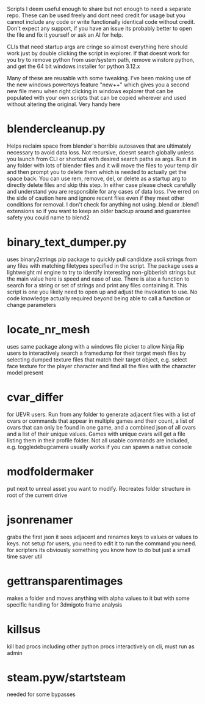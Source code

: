 Scripts I deem useful enough to share but not enough to need a separate repo. These can be used freely and dont need credit for usage but you cannot include any code or write functionally identical code without credit. Don't expect any support, if you have an issue its probably better to open the file and fix it yourself or ask an AI for help.

CLIs that need startup args are cringe so almost everything here should work just by double clicking the script in explorer. If that doesnt work for you try to remove python from user/system path, remove winstore python, and get the 64 bit windows installer for python 3.12.x 

Many of these are reusable with some tweaking. I've been making use of the new windows powertoys feature "new++" which gives you a second new file menu when right clicking in windows explorer that can be populated with your own scripts that can be copied wherever and used without altering the original. Very handy here

# blendercleanup.py
Helps reclaim space from blender's horrible autosaves that are ultimately necessary to avoid data loss. Not recursive, doesnt search globally unless you launch from CLI or shortcut with desired search paths as args. Run it in any folder with lots of blender files and it will move the files to your temp dir and then prompt you to delete them which is needed to actually get the space back. You can use rem, remove, del, or delete as a startup arg to directly delete files and skip this step. In either case please check carefully and understand you are responsible for any cases of data loss. I've erred on the side of caution here and ignore recent files even if they meet other conditions for removal. I don't check for anything not using .blend or .blend1 extensions so if you want to keep an older backup around and guarantee safety you could name to blend2 

# binary_text_dumper.py
uses binary2strings pip package to quickly pull candidate ascii strings from any files with matching filetypes specified in the script. The package uses a lightweight ml engine to try to identify interesting non-gibberish strings but the main value here is speed and ease of use. There is also a function to search for a string or set of strings and print any files containing it. This script is one you likely need to open up and adjust the invokation to use. No code knowledge actually required beyond being able to call a function or change parameters

# locate_nr_mesh
uses same package along with a windows file picker to allow Ninja Rip users to interactively search a framedump for their target mesh files by selecting dumped texture files that match their target object, e.g. select face texture for the player character and find all the files with the character model present

# cvar_differ
for UEVR users. Run from any folder to generate adjacent files with a list of cvars or commands that appear in multiple games and their count, a list of cvars that can only be found in one game, and a combined json of all cvars and a list of their unique values. Games with unique cvars will get a file listing them in their profile folder. Not all usable commands are included, e.g. toggledebugcamera usually works if you can spawn a native console

# modfoldermaker
put next to unreal asset you want to modify. Recreates folder structure in root of the current drive

# jsonrenamer 
grabs the first json it sees adjacent and renames keys to values or values to keys. not setup for users, you need to edit it to run the command you need. for scripters its obviously something you know how to do but just a small time saver util

# gettransparentimages
makes a folder and moves anything with alpha values to it but with some specific handling for 3dmigoto frame analysis 

# killsus

kill bad procs including other python procs interactively on cli, must run as admin

# steam.pyw/startsteam

needed for some bypasses


